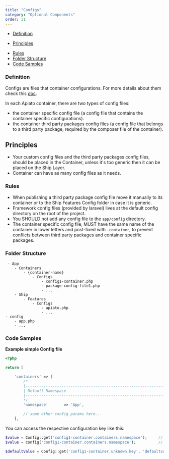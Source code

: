 ```yaml
---
title: "Configs"
category: "Optional Components"
order: 31
---
```


* [Definition](#definition)
- [Principles](#principles)
* [Rules](#rules)
* [Folder Structure](#folder-structure)
* [Code Samples](#code-samples)


<a name="definition"></a>
### Definition

Configs are files that container configurations. For more details about them check this [doc](https://laravel.com/docs/5.3/configuration).

In each Apiato container, there are two types of config files: 
- the container specific config file (a config file that contains the container specific configurations).
- the container third party packages config files (a config file that belongs to a third party package, required by the composer file of the container).   

<a name="principles"></a>
## Principles

- Your custom config files and the third party packages config files, should be placed in the Container, unless it's too generic then it can be placed on the Ship Layer.
- Container can have as many config files as it needs.

<a name="rules"></a>
### Rules

- When publishing a third party package config file move it manually to its container or to the Ship Features Config folder in case it is generic.
- Framework config files (provided by laravel) lives at the default config directory on the root of the project.
- You SHOULD not add any config file to the `app/config` directory. 
- The container specific config file, MUST have the same name of the container in lower letters and post-fixed with `-container`, to prevent conflicts between third party packages and container specific packages.

<a name="folder-structure"></a>
### Folder Structure

```
 - App
    - Containers
        - {container-name}
            - Configs
                - config1-container.php
                - package-config-file1.php
                - ...
    - Ship
        - Features
            - Configs
                - apiato.php
                - ...
- config
    - app.php
    - ...
```

<a name="code-samples"></a>
### Code Samples

**Example simple Config file**

```php
<?php

return [

    'containers' => [
        /*
        |--------------------------------------------------------------------------
        | Default Namespace
        |--------------------------------------------------------------------------
        */
        'namespace'       => 'App',

        // some other config params here...
    ],
```
You can access the respective configuration key like this:
```php
$value = Config::get('config1-container.containers.namespace');     // returns 'App'
$value = config('config1-container.containers.namespace');          // same, but using a function

$defaultValue = Config::get('config1-container.unknown.key', 'defaultvalue');   // returns 'defaultvalue' as this key is not set!
```